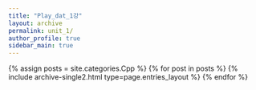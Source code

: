 ```yaml
---
title: "Play_dat_1강"
layout: archive
permalink: unit_1/
author_profile: true
sidebar_main: true
---
```




{% assign posts = site.categories.Cpp %}
{% for post in posts %} {% include archive-single2.html type=page.entries_layout %} {% endfor %}